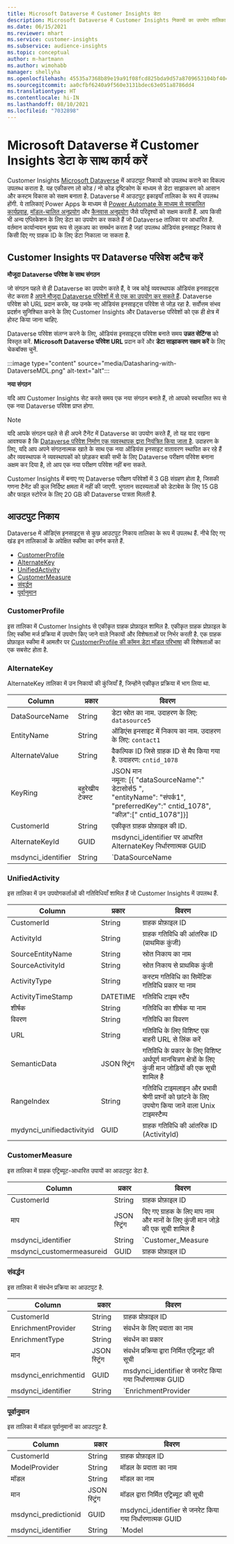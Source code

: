 ```yaml
---
title: Microsoft Dataverse में Customer Insights डेटा
description: Microsoft Dataverse में Customer Insights निकायों का उपयोग तालिका के रूप में करें.
ms.date: 06/15/2021
ms.reviewer: mhart
ms.service: customer-insights
ms.subservice: audience-insights
ms.topic: conceptual
author: m-hartmann
ms.author: wimohabb
manager: shellyha
ms.openlocfilehash: 45535a7368b89e19a91f08fcd825bda9d57a8709653104bf4043c29ffa14d0b8
ms.sourcegitcommit: aa0cfbf6240a9f560e3131bdec63e051a8786dd4
ms.translationtype: HT
ms.contentlocale: hi-IN
ms.lasthandoff: 08/10/2021
ms.locfileid: "7032898"
---
```

# <a name="work-with-customer-insights-data-in-microsoft-dataverse"></a>Microsoft Dataverse में Customer Insights डेटा के साथ कार्य करें

Customer Insights [Microsoft Dataverse](/powerapps/maker/data-platform/data-platform-intro.md) में आउटपुट निकायों को उपलब्ध कराने का विकल्प उपलब्ध कराता है. यह एकीकरण लो कोड / नो कोड दृष्टिकोण के माध्यम से डेटा साझाकरण को आसान और कस्टम विकास को सक्षम बनाता है. Dataverse में आउटपुट इकाइयाँ तालिका के रूप में उपलब्ध होंगी. ये तालिकाएं Power Apps के माध्यम से [Power Automate के माध्यम से स्वचालित कार्यप्रवाह](/power-automate/getting-started), [मॉडल-चालित अनुप्रयोग](/powerapps/maker/model-driven-apps/) और [कैनवास अनुप्रयोग](/powerapps/maker/canvas-apps/) जैसे परिदृश्यों को सक्षम करती हैं. आप किसी भी अन्य एप्लिकेशन के लिए डेटा का उपयोग कर सकते हैं जो Dataverse तालिका पर आधारित है. वर्तमान कार्यान्वयन मुख्य रूप से लुकअप का समर्थन करता है जहां उपलब्ध ऑडियंस इनसाइट निकाय से किसी दिए गए ग्राहक ID के लिए डेटा निकाला जा सकता है.

## <a name="attach-a-dataverse-environment-to-customer-insights"></a>Customer Insights पर Dataverse परिवेश अटैच करें

**मौजूदा Dataverse परिवेश के साथ संगठन**

जो संगठन पहले से ही Dataverse का उपयोग करते हैं, वे जब कोई व्यवस्थापक ऑडियंस इनसाइट्स सेट करता है [अपने मौजूदा Dataverse परिवेशों में से एक का उपयोग कर सकते हैं](get-started-paid.md). Dataverse परिवेश को URL प्रदान करके, यह उनके नए ऑडियंस इनसाइट्स परिवेश से जोड़ रहा है. सर्वोत्तम संभव प्रदर्शन सुनिश्चित करने के लिए Customer Insights और Dataverse परिवेशों को एक ही क्षेत्र में होस्ट किया जाना चाहिए.

Dataverse परिवेश संलग्न करने के लिए, ऑडियंस इनसाइट्स परिवेश बनाते समय **उन्नत सेटिंग्स** को विस्तृत करें. **Microsoft Dataverse परिवेश URL** प्रदान करें और **डेटा साझाकरण सक्षम करें** के लिए चेकबॉक्स चुनें.

:::image type="content" source="media/Datasharing-with-DataverseMDL.png" alt-text="alt":::

**नया संगठन**

यदि आप Customer Insights सेट करते समय एक नया संगठन बनाते हैं, तो आपको स्वचालित रूप से एक नया Dataverse परिवेश प्राप्त होगा.

> [!NOTE]
> यदि आपके संगठन पहले से ही अपने टैनेंट में Dataverse का उपयोग करते हैं, तो यह याद रखना आवश्यक है कि [Dataverse परिवेश निर्माण एक व्यवस्थापक द्वारा नियंत्रित किया जाता है](/power-platform/admin/control-environment-creation.md). उदाहरण के लिए, यदि आप अपने संगठनात्मक खाते के साथ एक नया ऑडियंस इनसाइट वातावरण स्थापित कर रहे हैं और व्यवस्थापक ने व्यवस्थापकों को छोड़कर बाकी सभी के लिए Dataverse परीक्षण परिवेश बनाना अक्षम कर दिया है, तो आप एक नया परीक्षण परिवेश नहीं बना सकते.
> 
> Customer Insights में बनाए गए Dataverse परीक्षण परिवेशों में 3 GB संग्रहण होता है, जिसकी गणना टैनेंट की कुल निर्दिष्ट क्षमता में नहीं की जाएगी. भुगतान सदस्यताओं को डेटाबेस के लिए 15 GB और फाइल स्टोरेज के लिए 20 GB की Dataverse पात्रता मिलती है.

## <a name="output-entities"></a>आउटपुट निकाय

Dataverse में ऑडिएंस इनसाइट्स से कुछ आउटपुट निकाय तालिका के रूप में उपलब्ध हैं. नीचे दिए गए खंड इन तालिकाओं के अपेक्षित स्कीमा का वर्णन करते हैं.

- [CustomerProfile](#customerprofile)
- [AlternateKey](#alternatekey)
- [UnifiedActivity](#unifiedactivity)
- [CustomerMeasure](#customermeasure)
- [संवर्द्धन](#enrichment)
- [पूर्वानुमान](#prediction)


### <a name="customerprofile"></a>CustomerProfile

इस तालिका में Customer Insights से एकीकृत ग्राहक प्रोफ़ाइल शामिल है. एकीकृत ग्राहक प्रोफ़ाइल के लिए स्कीमा मर्ज प्रक्रिया में उपयोग किए जाने वाले निकायों और विशेषताओं पर निर्भर करती है. एक ग्राहक प्रोफ़ाइल स्कीमा में आमतौर पर [CustomerProfile की कॉमन डेटा मॉडल परिभाषा](/common-data-model/schema/core/applicationcommon/foundationcommon/crmcommon/solutions/customerinsights/customerprofile) की विशेषताओं का एक सबसेट होता है.

### <a name="alternatekey"></a>AlternateKey

AlternateKey तालिका में उन निकायों की कुंजियाँ हैं, जिन्होंने एकीकृत प्रक्रिया में भाग लिया था.

|Column  |प्रकार  |विवरण  |
|---------|---------|---------|
|DataSourceName    |String         | डेटा स्रोत का नाम. उदाहरण के लिए: `datasource5`        |
|EntityName        | String        | ऑडिएंस इनसाइट में निकाय का नाम. उदाहरण के लिए: `contact1`        |
|AlternateValue    |String         |वैकल्पिक ID जिसे ग्राहक ID से मैप किया गया है. उदाहरण: `cntid_1078`         |
|KeyRing           | बहुरेखीय टेक्स्ट        | JSON मान  </br> नमूना: [{ "dataSourceName":" डेटासोर्स5 ",</br>"entityName": "संपर्क1",</br>"preferredKey":" cntid_1078",</br>"कीज़":[" cntid_1078"]}]       |
|CustomerId         | String        | एकीकृत ग्राहक प्रोफ़ाइल की ID.         |
|AlternateKeyId     | GUID         |  msdynci_identifier पर आधारित AlternateKey निर्धारणात्मक GUID       |
|msdynci_identifier |   String      |   `DataSourceName|EntityName|AlternateValue`  </br> नमूना: `testdatasource|contact1|cntid_1078`    |

### <a name="unifiedactivity"></a>UnifiedActivity

इस तालिका में उन उपयोगकर्ताओं की गतिविधियाँ शामिल हैं जो Customer Insights में उपलब्ध हैं.

| Column            | प्रकार        | विवरण                                                                              |
|-------------------|-------------|------------------------------------------------------------------------------------------|
| CustomerId        | String      | ग्राहक प्रोफ़ाइल ID                                                                      |
| ActivityId        | String      | ग्राहक गतिविधि की आंतरिक ID (प्राथमिक कुंजी)                                       |
| SourceEntityName  | String      | स्रोत निकाय का नाम                                                                |
| SourceActivityId  | String      | स्रोत निकाय से प्राथमिक कुंजी                                                       |
| ActivityType      | String      | कस्टम गतिविधि का सिमेंटिक गतिविधि प्रकार या नाम                                        |
| ActivityTimeStamp | DATETIME    | गतिविधि टाइम स्टैंप                                                                      |
| शीर्षक             | String      | गतिविधि का शीर्षक या नाम                                                               |
| विवरण       | String      | गतिविधि का विवरण                                                                     |
| URL               | String      | गतिविधि के लिए विशिष्ट एक बाहरी URL से लिंक करें                                         |
| SemanticData      | JSON स्ट्रिंग | गतिविधि के प्रकार के लिए विशिष्ट अर्थपूर्ण मानचित्रण क्षेत्रों के लिए कुंजी मान जोड़ियों की एक सूची शामिल है |
| RangeIndex        | String      | गतिविधि टाइमलाइन और प्रभावी श्रेणी प्रश्नों को छांटने के लिए उपयोग किया जाने वाला Unix टाइमस्टैम्प |
| mydynci_unifiedactivityid   | GUID | ग्राहक गतिविधि की आंतरिक ID (ActivityId) |

### <a name="customermeasure"></a>CustomerMeasure

इस तालिका में ग्राहक एट्रिब्यूट-आधारित उपायों का आउटपुट डेटा है.

| Column             | प्रकार             | विवरण                 |
|--------------------|------------------|-----------------------------|
| CustomerId         | String           | ग्राहक प्रोफ़ाइल ID        |
| माप           | JSON स्ट्रिंग      | दिए गए ग्राहक के लिए माप नाम और मानों के लिए कुंजी मान जोड़े की एक सूची शामिल है | 
| msdynci_identifier | String           | `Customer_Measure|CustomerId` |
| msdynci_customermeasureid | GUID      | ग्राहक प्रोफ़ाइल ID |


### <a name="enrichment"></a>संवर्द्धन

इस तालिका में संवर्धन प्रक्रिया का आउटपुट है.

| Column               | प्रकार             |  विवरण                                          |
|----------------------|------------------|------------------------------------------------------|
| CustomerId           | String           | ग्राहक प्रोफ़ाइल ID                                 |
| EnrichmentProvider   | String           | संवर्धन के लिए प्रदाता का नाम                                  |
| EnrichmentType       | String           | संवर्धन का प्रकार                                      |
| मान               | JSON स्ट्रिंग      | संवर्धन प्रक्रिया द्वारा निर्मित एट्रिब्यूट की सूची |
| msdynci_enrichmentid | GUID             | msdynci_identifier से जनरेट किया गया निर्धारणात्मक GUID |
| msdynci_identifier   | String           | `EnrichmentProvider|EnrichmentType|CustomerId`         |

### <a name="prediction"></a>पूर्वानुमान

इस तालिका में मॉडल पूर्वानुमानों का आउटपुट है.

| Column               | प्रकार        | विवरण                                          |
|----------------------|-------------|------------------------------------------------------|
| CustomerId           | String      | ग्राहक प्रोफ़ाइल ID                                  |
| ModelProvider        | String      | मॉडल के प्रदाता का नाम                                      |
| मॉडल                | String      | मॉडल का नाम                                                |
| मान               | JSON स्ट्रिंग | मॉडल द्वारा निर्मित एट्रिब्यूट की सूची |
| msdynci_predictionid | GUID        | msdynci_identifier से जनरेट किया गया निर्धारणात्मक GUID | 
| msdynci_identifier   | String      |  `Model|ModelProvider|CustomerId`                      |

